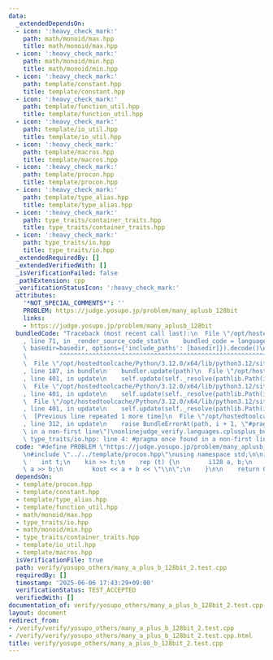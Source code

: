 ```yaml
---
data:
  _extendedDependsOn:
  - icon: ':heavy_check_mark:'
    path: math/monoid/max.hpp
    title: math/monoid/max.hpp
  - icon: ':heavy_check_mark:'
    path: math/monoid/min.hpp
    title: math/monoid/min.hpp
  - icon: ':heavy_check_mark:'
    path: template/constant.hpp
    title: template/constant.hpp
  - icon: ':heavy_check_mark:'
    path: template/function_util.hpp
    title: template/function_util.hpp
  - icon: ':heavy_check_mark:'
    path: template/io_util.hpp
    title: template/io_util.hpp
  - icon: ':heavy_check_mark:'
    path: template/macros.hpp
    title: template/macros.hpp
  - icon: ':heavy_check_mark:'
    path: template/procon.hpp
    title: template/procon.hpp
  - icon: ':heavy_check_mark:'
    path: template/type_alias.hpp
    title: template/type_alias.hpp
  - icon: ':heavy_check_mark:'
    path: type_traits/container_traits.hpp
    title: type_traits/container_traits.hpp
  - icon: ':heavy_check_mark:'
    path: type_traits/io.hpp
    title: type_traits/io.hpp
  _extendedRequiredBy: []
  _extendedVerifiedWith: []
  _isVerificationFailed: false
  _pathExtension: cpp
  _verificationStatusIcon: ':heavy_check_mark:'
  attributes:
    '*NOT_SPECIAL_COMMENTS*': ''
    PROBLEM: https://judge.yosupo.jp/problem/many_aplusb_128bit
    links:
    - https://judge.yosupo.jp/problem/many_aplusb_128bit
  bundledCode: "Traceback (most recent call last):\n  File \"/opt/hostedtoolcache/Python/3.12.0/x64/lib/python3.12/site-packages/onlinejudge_verify/documentation/build.py\"\
    , line 71, in _render_source_code_stat\n    bundled_code = language.bundle(stat.path,\
    \ basedir=basedir, options={'include_paths': [basedir]}).decode()\n          \
    \         ^^^^^^^^^^^^^^^^^^^^^^^^^^^^^^^^^^^^^^^^^^^^^^^^^^^^^^^^^^^^^^^^^^^^^^^^^^^^^^^^^\n\
    \  File \"/opt/hostedtoolcache/Python/3.12.0/x64/lib/python3.12/site-packages/onlinejudge_verify/languages/cplusplus.py\"\
    , line 187, in bundle\n    bundler.update(path)\n  File \"/opt/hostedtoolcache/Python/3.12.0/x64/lib/python3.12/site-packages/onlinejudge_verify/languages/cplusplus_bundle.py\"\
    , line 401, in update\n    self.update(self._resolve(pathlib.Path(included), included_from=path))\n\
    \  File \"/opt/hostedtoolcache/Python/3.12.0/x64/lib/python3.12/site-packages/onlinejudge_verify/languages/cplusplus_bundle.py\"\
    , line 401, in update\n    self.update(self._resolve(pathlib.Path(included), included_from=path))\n\
    \  File \"/opt/hostedtoolcache/Python/3.12.0/x64/lib/python3.12/site-packages/onlinejudge_verify/languages/cplusplus_bundle.py\"\
    , line 401, in update\n    self.update(self._resolve(pathlib.Path(included), included_from=path))\n\
    \  [Previous line repeated 1 more time]\n  File \"/opt/hostedtoolcache/Python/3.12.0/x64/lib/python3.12/site-packages/onlinejudge_verify/languages/cplusplus_bundle.py\"\
    , line 312, in update\n    raise BundleErrorAt(path, i + 1, \"#pragma once found\
    \ in a non-first line\")\nonlinejudge_verify.languages.cplusplus_bundle.BundleErrorAt:\
    \ type_traits/io.hpp: line 4: #pragma once found in a non-first line\n"
  code: "#define PROBLEM \"https://judge.yosupo.jp/problem/many_aplusb_128bit\" \n\
    \n#include \"../../template/procon.hpp\"\nusing namespace std;\n\nint main() {\n\
    \    int t;\n    kin >> t;\n    rep (t) {\n        i128 a, b;\n        kin >>\
    \ a >> b;\n        kout << a + b << \"\\n\";\n    }\n\n    return 0;\n}\n"
  dependsOn:
  - template/procon.hpp
  - template/constant.hpp
  - template/type_alias.hpp
  - template/function_util.hpp
  - math/monoid/max.hpp
  - type_traits/io.hpp
  - math/monoid/min.hpp
  - type_traits/container_traits.hpp
  - template/io_util.hpp
  - template/macros.hpp
  isVerificationFile: true
  path: verify/yosupo_others/many_a_plus_b_128bit_2.test.cpp
  requiredBy: []
  timestamp: '2025-06-06 17:43:29+09:00'
  verificationStatus: TEST_ACCEPTED
  verifiedWith: []
documentation_of: verify/yosupo_others/many_a_plus_b_128bit_2.test.cpp
layout: document
redirect_from:
- /verify/verify/yosupo_others/many_a_plus_b_128bit_2.test.cpp
- /verify/verify/yosupo_others/many_a_plus_b_128bit_2.test.cpp.html
title: verify/yosupo_others/many_a_plus_b_128bit_2.test.cpp
---
```

